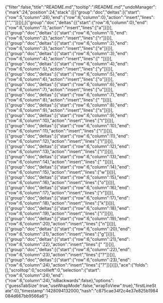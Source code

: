 {"filter":false,"title":"README.md","tooltip":"/README.md","undoManager":{"mark":24,"position":24,"stack":[[{"group":"doc","deltas":[{"start":{"row":5,"column":28},"end":{"row":6,"column":0},"action":"insert","lines":["",""]}]}],[{"group":"doc","deltas":[{"start":{"row":6,"column":0},"end":{"row":6,"column":1},"action":"insert","lines":["a"]}]}],[{"group":"doc","deltas":[{"start":{"row":6,"column":1},"end":{"row":6,"column":2},"action":"insert","lines":["r"]}]}],[{"group":"doc","deltas":[{"start":{"row":6,"column":2},"end":{"row":6,"column":3},"action":"insert","lines":["e"]}]}],[{"group":"doc","deltas":[{"start":{"row":6,"column":3},"end":{"row":6,"column":4},"action":"insert","lines":[" "]}]}],[{"group":"doc","deltas":[{"start":{"row":6,"column":4},"end":{"row":6,"column":5},"action":"insert","lines":["y"]}]}],[{"group":"doc","deltas":[{"start":{"row":6,"column":5},"end":{"row":6,"column":6},"action":"insert","lines":["o"]}]}],[{"group":"doc","deltas":[{"start":{"row":6,"column":6},"end":{"row":6,"column":7},"action":"insert","lines":["u"]}]}],[{"group":"doc","deltas":[{"start":{"row":6,"column":7},"end":{"row":6,"column":8},"action":"insert","lines":[" "]}]}],[{"group":"doc","deltas":[{"start":{"row":6,"column":8},"end":{"row":6,"column":9},"action":"insert","lines":["s"]}]}],[{"group":"doc","deltas":[{"start":{"row":6,"column":9},"end":{"row":6,"column":10},"action":"insert","lines":["t"]}]}],[{"group":"doc","deltas":[{"start":{"row":6,"column":10},"end":{"row":6,"column":11},"action":"insert","lines":["i"]}]}],[{"group":"doc","deltas":[{"start":{"row":6,"column":11},"end":{"row":6,"column":12},"action":"insert","lines":["l"]}]}],[{"group":"doc","deltas":[{"start":{"row":6,"column":12},"end":{"row":6,"column":13},"action":"insert","lines":["l"]}]}],[{"group":"doc","deltas":[{"start":{"row":6,"column":13},"end":{"row":6,"column":14},"action":"insert","lines":[" "]}]}],[{"group":"doc","deltas":[{"start":{"row":6,"column":14},"end":{"row":6,"column":15},"action":"insert","lines":["w"]}]}],[{"group":"doc","deltas":[{"start":{"row":6,"column":15},"end":{"row":6,"column":16},"action":"insert","lines":["o"]}]}],[{"group":"doc","deltas":[{"start":{"row":6,"column":16},"end":{"row":6,"column":17},"action":"insert","lines":["r"]}]}],[{"group":"doc","deltas":[{"start":{"row":6,"column":17},"end":{"row":6,"column":18},"action":"insert","lines":["k"]}]}],[{"group":"doc","deltas":[{"start":{"row":6,"column":18},"end":{"row":6,"column":19},"action":"insert","lines":["i"]}]}],[{"group":"doc","deltas":[{"start":{"row":6,"column":19},"end":{"row":6,"column":20},"action":"insert","lines":["n"]}]}],[{"group":"doc","deltas":[{"start":{"row":6,"column":20},"end":{"row":6,"column":21},"action":"insert","lines":["g"]}]}],[{"group":"doc","deltas":[{"start":{"row":6,"column":21},"end":{"row":6,"column":22},"action":"insert","lines":[" "]}]}],[{"group":"doc","deltas":[{"start":{"row":6,"column":22},"end":{"row":6,"column":23},"action":"insert","lines":["?"]}]}],[{"group":"doc","deltas":[{"start":{"row":6,"column":23},"end":{"row":6,"column":24},"action":"insert","lines":["?"]}]}]]},"ace":{"folds":[],"scrolltop":0,"scrollleft":0,"selection":{"start":{"row":6,"column":24},"end":{"row":6,"column":24},"isBackwards":false},"options":{"guessTabSize":true,"useWrapMode":false,"wrapToView":true},"firstLineState":0},"timestamp":1428094132000,"hash":"c875cae34f2c4e37e825b1984084d667bb9566a6"}